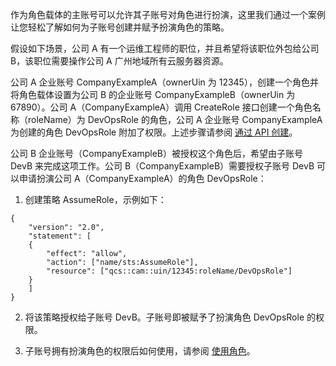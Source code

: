 作为角色载体的主账号可以允许其子账号对角色进行扮演，这里我们通过一个案例让您轻松了解如何为子账号创建并赋予扮演角色的策略。

假设如下场景，公司 A 有一个运维工程师的职位，并且希望将该职位外包给公司 B，该职位需要操作公司 A 广州地域所有云服务器资源。

公司 A 企业账号 CompanyExampleA（ownerUin 为 12345），创建一个角色并将角色载体设置为公司 B 的企业账号 CompanyExampleB（ownerUin 为 67890）。公司 A（CompanyExampleA）调用 CreateRole 接口创建一个角色名称（roleName）为 DevOpsRole 的角色，公司 A 企业账号 CompanyExampleA 为创建的角色 DevOpsRole 附加了权限。上述步骤请参阅 [通过 API 创建](https://intl.cloud.tencent.com/document/product/598/19381)。

公司 B 企业账号（CompanyExampleB）被授权这个角色后，希望由子账号 DevB 来完成这项工作。公司 B（CompanyExampleB）需要授权子账号 DevB 可以申请扮演公司 A（CompanyExampleA）的角色 DevOpsRole：

1. 创建策略 AssumeRole，示例如下：
```
{
	"version": "2.0",
	"statement": [
	{
		"effect": "allow",
		"action": ["name/sts:AssumeRole"],
		"resource": ["qcs::cam::uin/12345:roleName/DevOpsRole"]
	}
	]
}
```
2. 将该策略授权给子账号 DevB。子账号即被赋予了扮演角色 DevOpsRole 的权限。

3. 子账号拥有扮演角色的权限后如何使用，请参阅 [使用角色](https://intl.cloud.tencent.com/document/product/598/19419)。

